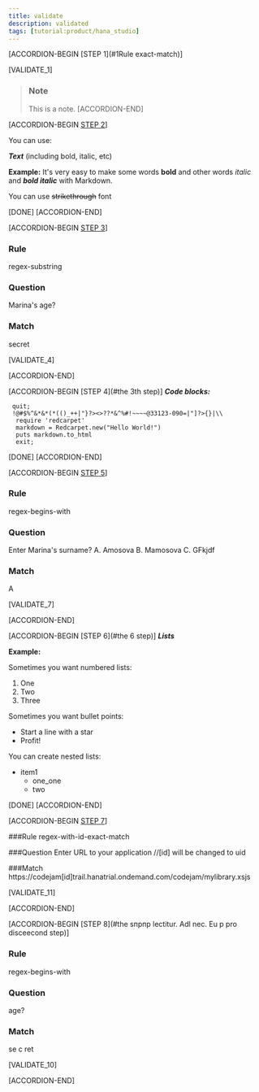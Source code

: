```yaml
---
title: validate
description: validated
tags: [tutorial:product/hana_studio]
---
```


[ACCORDION-BEGIN [STEP 1](#1Rule exact-match)]

[VALIDATE_1]

>### Note
>This is a note. 
[ACCORDION-END] 

[ACCORDION-BEGIN [STEP 2](#1###Ruleregex-substring)]

You can use:

***Text*** (including bold, italic, etc)

  **Example:** 
It's very easy to make some words **bold** and other words *italic* and ***bold italic*** with Markdown.

You can use ~~strikethrough~~ font

[DONE]
[ACCORDION-END] 

[ACCORDION-BEGIN [STEP 3](#1###Ruleregex-substring)]

### Rule
regex-substring

### Question
Marina's age?

### Match
secret

[VALIDATE_4]

[ACCORDION-END] 

[ACCORDION-BEGIN [STEP 4](#the 3th step)]
***Code blocks:***

```markup
 quit;
 !@#$%^&*&*(*(()_++|"}?><>??*&^%#!~~~~@33123-090=|"]?>{}|\\
  require 'redcarpet'
  markdown = Redcarpet.new("Hello World!")
  puts markdown.to_html
  exit;
```

[DONE]
[ACCORDION-END]

[ACCORDION-BEGIN [STEP 5](#1###regex-begins-with)]
### Rule
regex-begins-with

### Question
Enter Marina's surname?
A. Amosova
B. Mamosova
C. GFkjdf

### Match
A

[VALIDATE_7]

[ACCORDION-END] 

[ACCORDION-BEGIN [STEP 6](#the 6 step)]
***Lists***

  **Example:** 
  
Sometimes you want numbered lists:

1. One
2. Two 
3. Three

Sometimes you want bullet points:

* Start a line with a star
* Profit!

You can create nested lists: 

* item1
    * one_one
    * two

[DONE]
[ACCORDION-END]

[ACCORDION-BEGIN [STEP 7](#1###regex-with-id-exact-match)]

###Rule
regex-with-id-exact-match

###Question
Enter URL to your application //[id] will be changed to uid

###Match
https://codejam[id]trail.hanatrial.ondemand.com/codejam/mylibrary.xsjs

[VALIDATE_11]

[ACCORDION-END] 

[ACCORDION-BEGIN [STEP 8](#the sпрпр lectitur. Adl nec. Eu p pro disceecond step)]
### Rule
regex-begins-with

### Question
age?

### Match
se c ret

[VALIDATE_10]

[ACCORDION-END] 



